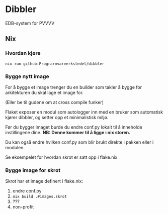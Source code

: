 # Dibbler

EDB-system for PVVVV

## Nix
### Hvordan kjøre

`nix run github:Prograrmvarverkstedet/dibbler`


### Bygge nytt  image

For å bygge et image trenger du en builder som takler å bygge for arkitekturen du skal lage et image for.

(Eller be til gudene om at cross compile funker)

Flaket exposer en modul som autologger inn med en bruker som automatisk kjører dibbler, og setter opp et minimalistisk miljø.

Før du bygger imaget burde du endre conf.py lokalt til å inneholde instillingene dine. **NB: Denne kommer til å ligge i nix storen.**

Du kan også endre hvilken conf.py som blir brukt direkte i pakken eller i modulen.

Se eksempelet for hvordan skrot er satt opp i flake.nix

### Bygge image for skrot
Skrot har et image definert i flake.nix:

1. endre conf.py
2. `nix build .#images.skrot`
3. ???
4. non-profit